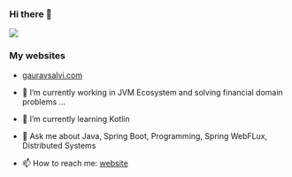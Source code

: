 ### Hi there 👋

![](https://komarev.com/ghpvc/?username=goro-7&color=blueviolet)

### My websites
- [gauravsalvi.com](https://gauravsalvi.com)

- 🔭 I’m currently working in JVM Ecosystem and solving financial domain problems ...
- 🌱 I’m currently learning Kotlin
- 💬 Ask me about Java, Spring Boot, Programming, Spring WebFLux, Distributed Systems
- 📫 How to reach me: [website](https://gauravsalvi.com)

